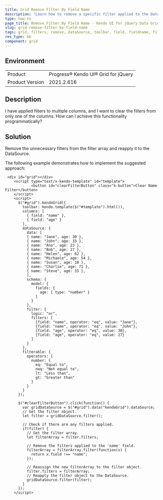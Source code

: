 ```yaml
---
title: Grid Remove Filter By Field Name
description: "Learn how to remove a specific filter applied to the DataSource of Kendo UI Grid."
type: how-to
page_title: Remove Filter By Field Name - Kendo UI for jQuery Data Grid
slug: grid-remove-filter-by-field-name
tags: grid, filters, remove, dataSource, toolbar, field, fieldname, filter
res_type: kb
component: grid
---
```


## Environment

<table>
 <tr>
  <td>Product</td>
  <td>Progress® Kendo UI® Grid for jQuery</td> 
 </tr>
 <tr>
  <td>Product Version</td>
  <td>2021.2.616</td>
 </tr>
</table>


## Description

I have applied filters to multiple columns, and I want to clear the filters from only one of the columns. How can I achieve this functionality programmatically?

## Solution

Remove the unnecessary filters from the filter array and reapply it to the DataSource.

The following example demonstrates how to implement the suggested approach:

```dojo
 <div id="grid"></div>
    <script type="text/x-kendo-template" id="template">
            <button id="clearFilterButton" class="k-button">Clear Name Filter</button>
    </script>
    <script>
      $("#grid").kendoGrid({
        toolbar: kendo.template($("#template").html()),
        columns: [
          { field: "name" },
          { field: "age" }
        ],
        dataSource: {
          data: [
          { name: "Jane", age: 30 }, 
          { name: "John", age: 33 },
          { name: "Ana", age: 23 },
          { name: "Bob", age: 27 },
          { name: "Helen", age: 62 },
          { name: "Michaele", age: 54 },
          { name: "Susan", age: 18 },
          { name: "Charlie", age: 71 },
          { name: "Steve", age: 33 },
          ],
          schema: {
            model: {
              fields: {
                age: { type: "number" }
              }
            }
          },
          filter: {
            logic: "or",
            filters: [
              {field: "name", operator: "eq", value: "Jane"},
              {field: "name", operator: "eq", value: "John"},
              {field: "age", operator: "eq", value: 30},
              {field: "age", operator: "eq", value: 27}
            ]
          }
        },
        filterable: {
          operators: {
            number: {
              eq: "Equal to",
              neq: "Not equal to",
              lt: "Less than",
              gt: "Greater than"
            }
          }
        }
      });

      $("#clearFilterButton").click(function() {
        var gridDataSource = $("#grid").data("kendoGrid").dataSource;
        // Get the filter object.
        let filter = gridDataSource.filter();
        
        // Check if there are any filters applied.
        if(filter) {
          // Get the filter array.
          let filterArray = filter.filters;
          
          // Remove the filters applied to the 'name' field.
          filterArray = filterArray.filter(function(x) {
            return x.field !== "name";
          });
          
          // Reassign the new filterArray to the filter object.
          filter.filters = filterArray;
          // Reapply the filter object to the DataSource.
          gridDataSource.filter(filter);
        }
      });
    </script>
```
